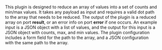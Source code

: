 This plugin is designed to reduce an array of values into a set of counts and min/max values. It takes any payload as input and requires a valid dot path to the array that needs to be reduced. The output of the plugin is a reduced array on port **result**, or an error info on port **error** if one occurs. An example input is a JSON object with a list of values, and the output for this input is a JSON object with counts, max, and min values. The plugin configuration includes a form field for the path to the array, and a JSON configuration with the same path to the array.